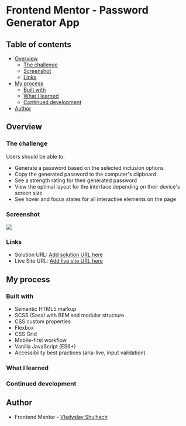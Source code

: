 # Frontend Mentor - Password Generator App

## Table of contents

- [Overview](#overview)
  - [The challenge](#the-challenge)
  - [Screenshot](#screenshot)
  - [Links](#links)
- [My process](#my-process)
  - [Built with](#built-with)
  - [What I learned](#what-i-learned)
  - [Continued development](#continued-development)
- [Author](#author)

## Overview

### The challenge

Users should be able to:

- Generate a password based on the selected inclusion options
- Copy the generated password to the computer's clipboard
- See a strength rating for their generated password
- View the optimal layout for the interface depending on their device's screen size
- See hover and focus states for all interactive elements on the page

### Screenshot

![](./screenshot.jpg)

### Links

- Solution URL: [Add solution URL here](https://your-solution-url.com)
- Live Site URL: [Add live site URL here](https://your-live-site-url.com)

## My process

### Built with

- Semantic HTML5 markup
- SCSS (Sass) with BEM and modular structure
- CSS custom properties
- Flexbox
- CSS Grid
- Mobile-first workflow
- Vanilla JavaScript (ES6+)
- Accessibility best practices (aria-live, input validation)

### What I learned

### Continued development

## Author

- Frontend Mentor - [Vladyslav Shulhach](https://www.frontendmentor.io/profile/vladyslav-shulhach)
